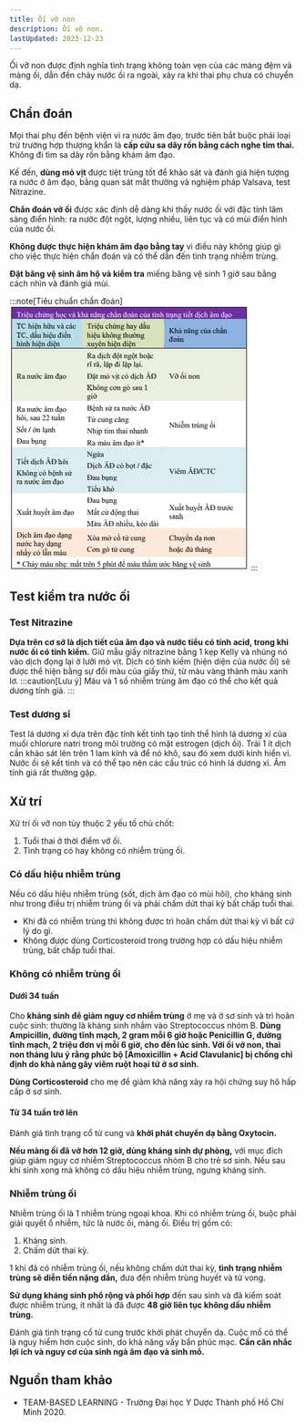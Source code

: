 ```yaml
---
title: Ối vỡ non
description: Ối vỡ non.
lastUpdated: 2023-12-23
---
```


Ối vỡ non được định nghĩa tình trạng không toàn vẹn của các màng đệm và màng ối, dẫn đến chảy nước ối ra ngoài, xảy ra khi thai phụ chưa có chuyển dạ.

## Chẩn đoán

Mọi thai phụ đến bệnh viện vì ra nước âm đạo, trước tiên bắt buộc phải loại trừ trường hợp thượng khẩn là **cấp cứu sa dây rốn bằng cách nghe tim thai.** Không đi tìm sa dây rốn bằng khám âm đạo.

Kế đến, **dùng mỏ vịt** được tiệt trùng tốt để khảo sát và đánh giá hiện tượng ra nước ở âm đạo, bằng quan sát mắt thường và nghiệm pháp Valsava, test Nitrazine.

**Chẩn đoán vỡ ối** được xác định dễ dàng khi thấy nước ối với đặc tính lâm sàng điển hình: ra nước đột ngột, lượng nhiều, liên tục và có mùi điển hình của nước ối.

**Không được thực hiện khám âm đạo bằng tay** vì điều này không giúp gì cho việc thực hiện chẩn đoán và có thể dẫn đến tình trạng nhiễm trùng.

**Đặt băng vệ sinh âm hộ và kiểm tra** miếng băng vệ sinh 1 giờ sau bằng cách nhìn và đánh giá mùi.

:::note[Tiêu chuẩn chẩn đoán]
![Ối vỡ non](../../../assets/san-khoa/oi-vo-non/oi-vo-non.png)
:::

## Test kiểm tra nước ối

### Test Nitrazine

**Dựa trên cơ sở là dịch tiết của âm đạo và nước tiểu có tính acid, trong khi nước ối có tính kiềm.** Giữ mẫu giấy nitrazine bằng 1 kẹp Kelly và nhúng nó vào dịch đọng lại ở lưỡi mỏ vịt. Dịch có tính kiềm (hiện
diện của nước ối) sẽ được thể hiện bằng sự đổi màu của giấy thử, từ màu vàng thành màu xanh lơ.
:::caution[Lưu ý]
Máu và 1 số nhiễm trùng âm đạo có thể cho kết quả dương tính giả.
:::

### Test dương sỉ

Test lá dương xỉ dựa trên đặc tính kết tinh tạo tinh thể hình lá dương xỉ của muối chlorure natri trong môi
trường có mặt estrogen (dịch ối). Trải 1 ít dịch cần khảo sát lên trên 1 lam kính và để nó khô, sau đó
xem dưới kinh hiển vi. Nước ối sẽ kết tinh và có thể tạo nên các cấu trúc có hình lá dương xỉ. Âm tính giả
rất thường gặp.

## Xử trí

Xử trí ối vỡ non tùy thuộc 2 yếu tố chủ chốt:

1. Tuổi thai ở thời điểm vỡ ối.
2. Tình trạng có hay không có nhiễm trùng ối.

### Có dấu hiệu nhiễm trùng

Nếu có dấu hiệu nhiễm trùng (sốt, dịch âm đạo có mùi hôi), cho kháng sinh như trong điều trị nhiễm trùng ối và phải chấm dứt thai kỳ bất chấp tuổi thai.

- Khi đã có nhiễm trùng thì không được trì hoãn chấm dứt thai kỳ vì bất cứ lý do gì.
- Không được dùng Corticosteroid trong trường hợp có dấu hiệu nhiễm trùng, bất chấp tuổi thai.

### Không có nhiễm trùng ối

#### Dưới 34 tuần

Cho **kháng sinh để giảm nguy cơ nhiễm trùng** ở mẹ và ở sơ sinh và trì hoãn cuộc sinh: thường là kháng sinh
nhắm vào Streptococcus nhóm B. **Dùng Ampicillin, đường tĩnh mạch, 2 gram mỗi 6 giờ hoặc Penicillin G, đường tĩnh mạch, 2 triệu đơn vị mỗi 6 giờ, cho đến lúc sinh. Với ối vỡ non, thai non tháng lưu ý rằng phức bộ [Amoxicillin + Acid Clavulanic] bị chống chỉ định do khả năng gây viêm ruột hoại tử ở sơ sinh.**

**Dùng Corticosteroid** cho mẹ để giảm khả năng xảy ra hội chứng suy hô hấp cấp ở sơ sinh.

#### Từ 34 tuần trở lên

Đánh giá tình trạng cổ tử cung và **khởi phát chuyển dạ bằng Oxytocin.**

**Nếu màng ối đã vỡ hơn 12 giờ, dùng kháng sinh dự phòng,** với mục đích giúp giảm nguy cơ nhiễm Streptococcus nhóm B cho trẻ sơ sinh. Nếu sau khi sinh xong mà không có dấu hiệu nhiễm trùng, ngưng kháng sinh.

### Nhiễm trùng ối

Nhiễm trùng ối là 1 nhiễm trùng ngoại khoa. Khi có nhiễm trùng ối, buộc phải giải quyết ổ nhiễm, tức là nước ối, màng ối. Điều trị gồm có:

1. Kháng sinh.
2. Chấm dứt thai kỳ.

1 khi đã có nhiễm trùng ối, nếu không chấm dứt thai kỳ, **tình trạng nhiễm trùng sẽ diễn tiến nặng dần,**
đưa đến nhiễm trùng huyết và tử vong.

**Sử dụng kháng sinh phổ rộng và phối hợp** đến sau sinh và đã kiểm soát được nhiễm trùng, ít nhất là đã được **48 giờ liên tục không dấu nhiễm trùng.**

Đánh giá tình trạng cổ tử cung trước khởi phát chuyển dạ. Cuộc mổ có thể là nguy hiểm hơn cuộc sinh, do
khả năng vấy bẩn phúc mạc. **Cần cân nhắc lợi ích và nguy cơ của sinh ngả âm đạo và sinh mổ.**

## Nguồn tham khảo

- TEAM-BASED LEARNING - Trường Đại học Y Dược Thành phố Hồ Chí Minh 2020.
